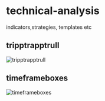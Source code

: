 # technical-analysis
indicators,strategies, templates etc

## tripptrapptrull
![tripptrapptrull](https://github.com/jonashaggstrom/technical-analysis/assets/14093115/59ee30c8-a649-4b30-bbd1-e1f5697a717e)

## timeframeboxes
![timeframeboxes](https://github.com/jonashaggstrom/technical-analysis/assets/14093115/2525114d-28a8-4f06-8446-f4e9f0e705db)
